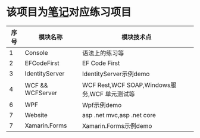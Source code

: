 # 该项目为[笔记](https://github.com/zLulus/My_Note)对应练习项目
|序号 | 模块名称                                          |  模块技术点                        |                     
|---|----------------------------------------------------|----------------------------------|
| 1| Console                                    |语法上的练习等                     |
| 2| EFCodeFirst                   |  EF Code First                           |
| 3| IdentityServer        |IdentityServer示例demo                           |
| 4| WCF && WCFServer     |WCF Rest,WCF SOAP,Windows服务,WCF 单元测试等 |
| 6|WPF                                   |Wpf示例demo                      |
| 7|Website                                 |asp .net mvc,asp .net core                  |
| 7|Xamarin.Forms                                |Xamarin.Forms示例demo                      |
